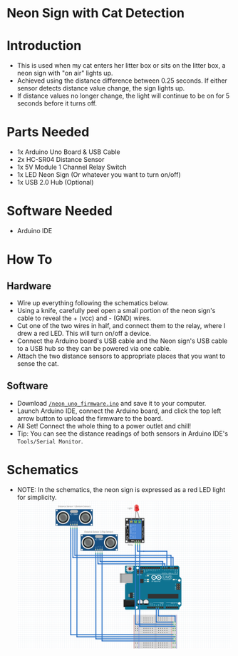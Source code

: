 # Neon Sign with Cat Detection

# Introduction
* This is used when my cat enters her litter box or sits on the litter box, a neon sign with "on air" lights up.
* Achieved using the distance difference between 0.25 seconds. If either sensor detects distance value change, the sign lights up.
* If distance values no longer change, the light will continue to be on for 5 seconds before it turns off.

# Parts Needed
* 1x Arduino Uno Board & USB Cable
* 2x HC-SR04 Distance Sensor
* 1x 5V Module 1 Channel Relay Switch
* 1x LED Neon Sign (Or whatever you want to turn on/off)
* 1x USB 2.0 Hub (Optional)

# Software Needed
* Arduino IDE

# How To
## Hardware
* Wire up everything following the schematics below.
* Using a knife, carefully peel open a small portion of the neon sign's cable to reveal the + (vcc) and - (GND) wires.
* Cut one of the two wires in half, and connect them to the relay, where I drew a red LED. This will turn on/off a device.
* Connect the Arduino board's USB cable and the Neon sign's USB cable to a USB hub so they can be powered via one cable.
* Attach the two distance sensors to appropriate places that you want to sense the cat.
## Software
* Download [`/neon_uno_firmware.ino`](https://github.com/wu-hongjun/litterbox_neon/blob/main/neon_uno_firmware/neon_uno_firmware.ino) and save it to your computer.
* Launch Arduino IDE, connect the Arduino board, and click the top left arrow button to upload the firmware to the board.
* All Set! Connect the whole thing to a power outlet and chill!
* Tip: You can see the distance readings of both sensors in Arduino IDE's `Tools/Serial Monitor`. 

# Schematics
* NOTE: In the schematics, the neon sign is expressed as a red LED light for simplicity.
![Schematics](https://github.com/wu-hongjun/litterbox_neon/blob/main/img/Schematics.png)
